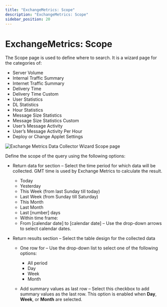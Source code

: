 ```yaml
---
title: "ExchangeMetrics: Scope"
description: "ExchangeMetrics: Scope"
sidebar_position: 20
---
```


# ExchangeMetrics: Scope

The Scope page is used to define where to search. It is a wizard page for the categories of:

- Server Volume
- Internal Traffic Summary
- Internet Traffic Summary
- Delivery Time
- Delivery Time Custom
- User Statistics
- DL Statistics
- Hour Statistics
- Message Size Statistics
- Message Size Statistics Custom
- User’s Message Activity
- User’s Message Activity Per Hour
- Deploy or Change Applet Settings

![Exchange Metrics Data Collector Wizard Scope page](/images/accessanalyzer/11.6/admin/datacollector/exchangemetrics/scope.webp)

Define the scope of the query using the following options:

- Return data for section – Select the time period for which data will be collected. GMT time is
  used by Exchange Metrics to calculate the result.

    - Today
    - Yesterday
    - This Week (from last Sunday till today)
    - Last Week (from Sunday till Saturday)
    - This Month
    - Last Month
    - Last [number] days
    - Within time frame:
    - From [calendar date] to [calendar date] – Use the drop-down arrows to select calendar dates.

- Return results section – Select the table design for the collected data

    - One row for – Use the drop-down list to select one of the following options:

        - All period
        - Day
        - Week
        - Month

    - Add summary values as last row – Select this checkbox to add summary values as the last row.
      This option is enabled when **Day**, **Week**, or **Month** are selected.

